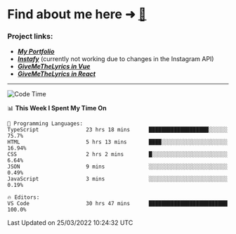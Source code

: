# Find about me here ➜ [🧑](https://pauabella.dev)

### Project links:
- ***[My Portfolio](https://pauabella.dev)***
- ***[Instafy](https://instafy.me)*** (currently not working due to changes in the Instagram API)
- ***[GiveMeTheLyrics in Vue](https://lyrics.pauabella.dev)***
- ***[GiveMeTheLyrics in React](https://pauabella.dev/GiveMeTheLyrics)***

---
<!--START_SECTION:waka-->
![Code Time](http://img.shields.io/badge/Code%20Time-883%20hrs%202%20mins-blue)

📊 **This Week I Spent My Time On** 

```text
💬 Programming Languages: 
TypeScript               23 hrs 18 mins      ███████████████████░░░░░░   75.7% 
HTML                     5 hrs 13 mins       ████░░░░░░░░░░░░░░░░░░░░░   16.94% 
CSS                      2 hrs 2 mins        █░░░░░░░░░░░░░░░░░░░░░░░░   6.64% 
JSON                     9 mins              ░░░░░░░░░░░░░░░░░░░░░░░░░   0.49% 
JavaScript               3 mins              ░░░░░░░░░░░░░░░░░░░░░░░░░   0.19%

🔥 Editors: 
VS Code                  30 hrs 47 mins      █████████████████████████   100.0%

```


 Last Updated on 25/03/2022 10:24:32 UTC
<!--END_SECTION:waka-->
